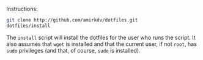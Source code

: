 Instructions:
````bash
git clone http://github.com/amirkdv/dotfiles.git
dotfiles/install
````
The `install` script will install the dotfiles for the user who runs the script.
It also assumes that `wget` is installed and that the current user, if not
`root`, has `sudo` privileges (and that, of course, `sudo` is installed).
